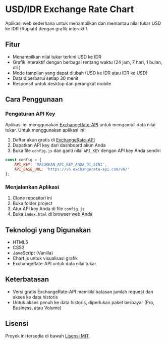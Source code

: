 # USD/IDR Exchange Rate Chart

Aplikasi web sederhana untuk menampilkan dan memantau nilai tukar USD ke IDR (Rupiah) dengan grafik interaktif.

## Fitur

- Menampilkan nilai tukar terkini USD ke IDR
- Grafik interaktif dengan berbagai rentang waktu (24 jam, 7 hari, 1 bulan, dll.)
- Mode tampilan yang dapat diubah (USD ke IDR atau IDR ke USD)
- Data diperbarui setiap 30 menit
- Responsif untuk desktop dan perangkat mobile

## Cara Penggunaan

### Pengaturan API Key

Aplikasi ini menggunakan [ExchangeRate-API](https://www.exchangerate-api.com/) untuk mengambil data nilai tukar. Untuk menggunakan aplikasi ini:

1. Daftar akun gratis di [ExchangeRate-API](https://www.exchangerate-api.com/)
2. Dapatkan API key dari dashboard akun Anda
3. Buka file `config.js` dan ganti nilai `API_KEY` dengan API key Anda sendiri

```javascript
const config = {
    API_KEY: 'MASUKKAN_API_KEY_ANDA_DI_SINI',
    API_BASE_URL: 'https://v6.exchangerate-api.com/v6/'
};
```

### Menjalankan Aplikasi

1. Clone repositori ini
2. Buka folder project
3. Atur API key Anda di file `config.js`
4. Buka `index.html` di browser web Anda

## Teknologi yang Digunakan

- HTML5
- CSS3
- JavaScript (Vanilla)
- Chart.js untuk visualisasi grafik
- ExchangeRate-API untuk data nilai tukar

## Keterbatasan

- Versi gratis ExchangeRate-API memiliki batasan jumlah request dan akses ke data historis
- Untuk akses penuh ke data historis, diperlukan paket berbayar (Pro, Business, atau Volume)

## Lisensi

Proyek ini tersedia di bawah [Lisensi MIT](LICENSE).